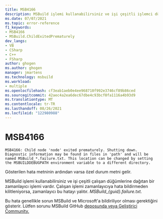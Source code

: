 ```yaml
---
title: MSB4166
description: MSBuild işlemi kullanabilirsiniz ve işi çeşitli işlemci düğümlerine dağıtan bir zamanlayıcı işlemi vardır. Çalışan işlemi kilitleniyorsa zamanlayıcı bu hatayı gösterir.
ms.date: 07/07/2021
ms.topic: error-reference
f1_keywords:
- MSB4166
- MSBuild.ChildExitedPrematurely
dev_langs:
- VB
- CSharp
- C++
- FSharp
author: ghogen
ms.author: ghogen
manager: jmartens
ms.technology: msbuild
ms.workload:
- multiple
ms.openlocfilehash: cf3eab1aeb0e4ee968710f992e3746cf89b86ced
ms.sourcegitcommit: 42aec4a2ea6dec67dbe4c93bcf0fa1116a4b93d9
ms.translationtype: MT
ms.contentlocale: tr-TR
ms.lasthandoff: 08/26/2021
ms.locfileid: "122980988"
---
```

# <a name="msb4166"></a>MSB4166

```output
MSB4166: Child node 'node' exited prematurely. Shutting down. Diagnostic information may be found in files in 'path' and will be named MSBuild_*.failure.txt. This location can be changed by setting the MSBUILDDEBUGPATH environment variable to a different directory.
```

Gösterilen hata metninin ardından varsa özel durum metni gelir.

MSBuild işlemi kullanabilirsiniz ve işi çeşitli çalışan düğümlerine dağıtan bir zamanlayıcı işlemi vardır. Çalışan işlemi zamanlayıcıya hata bildirmeden kilitleniyorsa, zamanlayıcı bu hatayı yalıtır. *MSBuild_{guid}.failure.txt.*

Bu hata genellikle sorun MSBuild ve Microsoft'a bildiriliyor olması gerektiğini gösterir. Lütfen sorunu MSBuild GitHub [](https://developercommunity.visualstudio.com/search?space=8) [deposunda veya Geliştirici Community.](https://github.com/Microsoft/msbuild)
